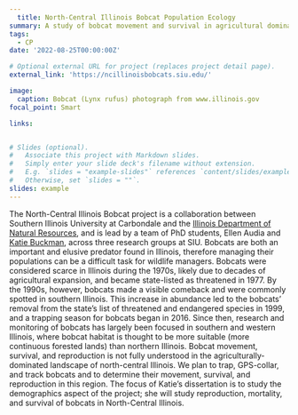 ```yaml
---
  title: North-Central Illinois Bobcat Population Ecology
summary: A study of bobcat movement and survival in agricultural dominated landscapes
tags:
  - CP
date: '2022-08-25T00:00:00Z'

# Optional external URL for project (replaces project detail page).
external_link: 'https://ncillinoisbobcats.siu.edu/'

image:
  caption: Bobcat (Lynx rufus) photograph from www.illinois.gov
focal_point: Smart

links:


# Slides (optional).
#   Associate this project with Markdown slides.
#   Simply enter your slide deck's filename without extension.
#   E.g. `slides = "example-slides"` references `content/slides/example-slides.md`.
#   Otherwise, set `slides = ""`.
slides: example
---
```

  
  The North-Central Illinois Bobcat project is a collaboration between Southern Illinois University at Carbondale and the [Illinois Department of Natural Resources](https://www2.illinois.gov/dnr/Pages/default.aspx), and is lead by a team of PhD students, Ellen Audia and [Katie Buckman](https://peaselab.com/author/katie-buckman/), across three research groups at SIU. Bobcats are both an important and elusive predator found in Illinois, therefore managing their populations can be a difficult task for wildlife managers. Bobcats were considered scarce in Illinois during the 1970s, likely due to decades of agricultural expansion, and became state-listed as threatened in 1977. By the 1990s, however, bobcats made a visible comeback and were commonly spotted in southern Illinois. This increase in abundance led to the bobcats’ removal from the state’s list of threatened and endangered species in 1999, and a trapping season for bobcats began in 2016. Since then, research and monitoring of bobcats has largely been focused in southern and western Illinois, where bobcat habitat is thought to be more suitable (more continuous forested lands) than northern Illinois. Bobcat movement, survival, and reproduction is not fully understood in the agriculturally-dominated landscape of north-central Illinois. We plan to trap, GPS-collar, and track bobcats and to determine their movement, survival, and reproduction in this region. The focus of Katie’s dissertation is to study the demographics aspect of the project; she will study reproduction, mortality, and survival of bobcats in North-Central Illinois.